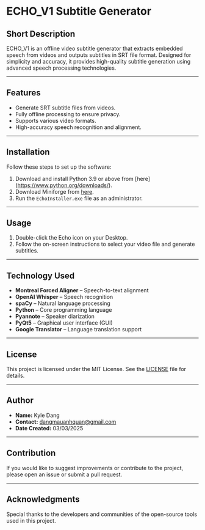 # ECHO_V1 Subtitle Generator

## Short Description

ECHO_V1 is an offline video subtitle generator that extracts embedded speech from videos and outputs subtitles in SRT file format. Designed for simplicity and accuracy, it provides high-quality subtitle generation using advanced speech processing technologies.

---

## Features

- Generate SRT subtitle files from videos.
- Fully offline processing to ensure privacy.
- Supports various video formats.
- High-accuracy speech recognition and alignment.

---

## Installation

Follow these steps to set up the software:

1. Download and install Python 3.9 or above from [here] (https://www.python.org/downloads/).
2. Download Miniforge from [here](https://conda-forge.org/download/).
3. Run the `EchoInstaller.exe` file as an administrator.

---

## Usage

1. Double-click the Echo icon on your Desktop.
2. Follow the on-screen instructions to select your video file and generate subtitles.

---

## Technology Used

- **Montreal Forced Aligner** – Speech-to-text alignment
- **OpenAI Whisper** – Speech recognition
- **spaCy** – Natural language processing
- **Python** – Core programming language
- **Pyannote** – Speaker diarization
- **PyQt5** – Graphical user interface (GUI)
- **Google Translator** – Language translation support

---

## License

This project is licensed under the MIT License. See the [LICENSE](LICENSE.txt) file for details.

---

## Author

- **Name:** Kyle Dang
- **Contact:** dangmauanhquan@gmail.com
- **Date Created:** 03/03/2025

---

## Contribution

If you would like to suggest improvements or contribute to the project, please open an issue or submit a pull request.

---

## Acknowledgments

Special thanks to the developers and communities of the open-source tools used in this project.